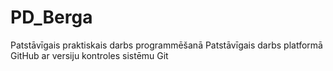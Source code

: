 # PD_Berga
Patstāvīgais praktiskais darbs programmēšanā
Patstāvīgais darbs platformā GitHub ar versiju kontroles sistēmu Git
